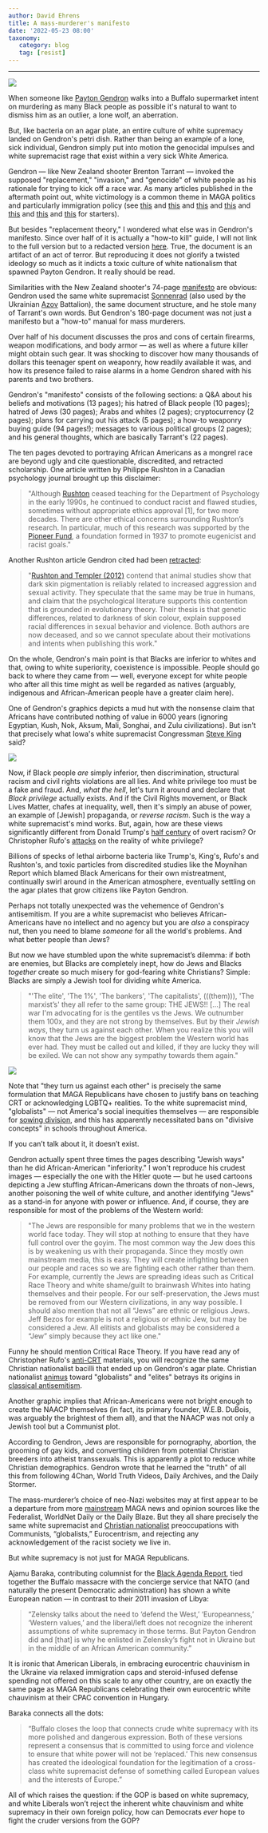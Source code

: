 ```yaml
---
author: David Ehrens
title: A mass-murderer's manifesto
date: '2022-05-23 08:00'
taxonomy:
   category: blog
   tag: [resist]
---
```

---


![](agar.jpg)

When someone like [Payton Gendron](https://abc7ny.com/buffalo-shooting-tops-supermarket-payton-gendron-multiple-people-shot/11852022/) walks into a Buffalo supermarket intent on murdering as many Black people as possible it's natural to want to dismiss him as an outlier, a lone wolf, an aberration.

But, like bacteria on an agar plate, an entire culture of white supremacy landed on Gendron's petri dish. Rather than being an example of a lone, sick individual, Gendron simply put into motion the genocidal impulses and white supremacist rage that exist within a very sick White America.

Gendron — like New Zealand shooter Brenton Tarrant — invoked the supposed "replacement," "invasion," and "genocide" of white people as his rationale for trying to kick off a race war. As many articles published in the aftermath point out, white victimology is a common theme in MAGA politics and particularly immigration policy (see [this](https://www.voanews.com/a/what-is-the-great-replacement-theory-/6578349.html) and [this](https://www.harpersbazaar.com/culture/politics/a40036822/the-great-replacement-theory-america/) and [this](https://www.economist.com/the-economist-explains/2022/05/16/what-is-the-great-replacement-right-wing-conspiracy-theory) and [this](https://www.adl.org/blog/buffalo-shooters-manifesto-promotes-great-replacement-theory-antisemitism-and-previous-mass) and [this](https://www.nbcnews.com/politics/politics-news/stefaniks-echo-great-replacement-rhetoric-offers-clues-national-ambiti-rcna29203) and [this](https://www.washingtonpost.com/media/2022/05/16/tucker-carlson-buffalo-shooting-replacement-theory/) and [this](https://www.salon.com/2022/05/17/what-great-replacement-right-wants-us-to-shut-up-about-buffalo-shooters-ideology/) for starters).

But besides "replacement theory," I wondered what else was in Gendron's manifesto. Since over half of it is actually a "how-to kill" guide, I will not link to the full version but to a redacted version [here](https://precaf.github.io/links/gendron.pdf). True, the document is an artifact of an act of terror. But reproducing it does not glorify a twisted ideology so much as it indicts a toxic culture of white nationalism that spawned Payton Gendron. It really should be read.

Similarities with the New Zealand shooter's 74-page [manifesto](https://precaf.github.io/links/tarrant.pdf) are obvious: Gendron used the same white supremacist [Sonnenrad](https://www.adl.org/education/references/hate-symbols/sonnenrad) (also used by the Ukrainian [Azov](https://commons.wikimedia.org/wiki/File:Azov_Battalion_and_SS_Emblems_And_Symbols.jpg) Battalion), the same document structure, and he stole many of Tarrant's own words. But Gendron's 180-page document was not just a manifesto but a "how-to" manual for mass murderers.

Over half of his document discusses the pros and cons of certain firearms, weapon modifications, and body armor — as well as where a future killer might obtain such gear. It was shocking to discover how many thousands of dollars this teenager spent on weaponry, how readily available it was, and how its presence failed to raise alarms in a home Gendron shared with his parents and two brothers.

Gendron's "manifesto" consists of the following sections: a Q&A about his beliefs and motivations (13 pages); his hatred of Black people (10 pages); hatred of Jews (30 pages); Arabs and whites (2 pages); cryptocurrency (2 pages); plans for carrying out his attack (5 pages); a how-to weaponry buying guide (94 pages!); messages to various political groups (2 pages); and his general thoughts, which are basically Tarrant's (22 pages).

The ten pages devoted to portraying African Americans as a mongrel race are beyond ugly and cite questionable, discredited, and retracted scholarship. One article written by Philippe Rushton in a Canadian psychology journal brought up this disclaimer:

> "Although [Rushton](https://www.splcenter.org/fighting-hate/extremist-files/individual/jean-philippe-rushton) ceased teaching for the Department of Psychology in the early 1990s, he continued to conduct racist and flawed studies, sometimes without appropriate ethics approval [1], for two more decades. There are other ethical concerns surrounding Rushton’s research. In particular, much of this research was supported by the [Pioneer Fund](https://www.splcenter.org/fighting-hate/extremist-files/group/pioneer-fund), a foundation formed in 1937 to promote eugenicist and racist goals."

Another Rushton article Gendron cited had been [retracted](https://www.sciencedirect.com/science/article/pii/S019188692100101X):

> "[Rushton and Templer (2012)](https://www.sciencedirect.com/science/article/pii/S019188692100101X#bib4) contend that animal studies show that dark skin pigmentation is reliably related to increased aggression and sexual activity. They speculate that the same may be true in humans, and claim that the psychological literature supports this contention that is grounded in evolutionary theory. Their thesis is that genetic differences, related to darkness of skin colour, explain supposed racial differences in sexual behavior and violence. Both authors are now deceased, and so we cannot speculate about their motivations and intents when publishing this work."

On the whole, Gendron's main point is that Blacks are inferior to whites and that, owing to white superiority, coexistence is impossible. People should go back to where they came from — well, everyone except for white people who after all this time might as well be regarded as natives (arguably, indigenous and African-American people have a greater claim here).

One of Gendron's graphics depicts a mud hut with the nonsense claim that Africans have contributed nothing of value in 6000 years (ignoring Egyptian, Kush, Nok, Aksum, Mali, Songhai, and Zulu civilizations). But isn't that precisely what Iowa's white supremacist Congressman [Steve King](https://www.cbsnews.com/news/iowa-rep-steve-king-white-nationalism-and-white-supremacy/) said?

![](racism.png)

Now, if Black people *are* simply inferior, then discrimination, structural racism and civil rights violations are all lies. And white privilege too must be a fake and fraud. And, *what the hell*, let's turn it around and declare that *Black privilege* actually exists. And if the Civil Rights movement, or Black Lives Matter, chafes at inequality, well, then it's simply an abuse of power, an example of [Jewish] propaganda, or *reverse racism*. Such is the way a white supremacist's mind works. But, again, how are these views significantly different from Donald Trump's [half century](https://www.vox.com/2016/7/25/12270880/donald-trump-racist-racism-history) of overt racism? Or Christopher Rufo's [attacks](https://christopherrufo.com/true-privilege/) on the reality of white privilege?

Billions of specks of lethal airborne bacteria like Trump's, King's, Rufo's and Rushton's, and toxic particles from discredited studies like the Moynihan Report which blamed Black Americans for their own mistreatment, continually swirl around in the American atmosphere, eventually settling on the agar plates that grow citizens like Payton Gendron.

Perhaps not totally unexpected was the vehemence of Gendron's antisemitism. If you are a white supremacist who believes African-Americans have no intellect and no agency but you are *also* a conspiracy nut, then you need to blame *someone* for all the world's problems. And what better people than Jews?

But now we have stumbled upon the white supremacist’s dilemma: if both are enemies, but Blacks are completely inept, how do Jews and Blacks *together* create so much misery for god-fearing white Christians? Simple: Blacks are simply a Jewish tool for dividing white America.

> "'The elite', 'The 1%', 'The bankers', 'The capitalists', (((them))), 'The marxist’s' they all refer to the same group: THE JEWS!! [...] The real war I'm advocating for is the gentiles vs the Jews. We outnumber them 100x, and they are not strong by themselves. But by their *Jewish ways*, they turn us against each other. When you realize this you will know that the Jews are the biggest problem the Western world has ever had. They must be called out and killed, if they are lucky they will be exiled. We can not show any sympathy towards them again."

![](antisemitism.png)

Note that "they turn us against each other" is precisely the same formulation that MAGA Republicans have chosen to justify bans on teaching CRT or acknowledging LGBTQ+ realities. To the white supremacist mind, "globalists" — not America's social inequities themselves — are responsible for [sowing division](https://www.thelibertybeacon.com/how-the-new-world-order-globalists-are-dividing-americans/), and this has apparently necessitated bans on "divisive concepts" in schools throughout America.

If you can’t talk about it, it doesn’t exist.

Gendron actually spent three times the pages describing "Jewish ways" than he did African-American "inferiority." I won't reproduce his crudest images — especially the one with the Hitler quote — but he used cartoons depicting a Jew stuffing African-Americans down the throats of non-Jews, another poisoning the well of white culture, and another identifying "Jews" as a stand-in for anyone with power or influence. And, if course, they are responsible for most of the problems of the Western world:

> "The Jews are responsible for many problems that we in the western world face today. They will stop at nothing to ensure that they have full control over the goyim. The most common way the Jew does this is by weakening us with their propaganda. Since they mostly own mainstream media, this is easy. They will create infighting between our people and races so we are fighting each other rather than them. For example, currently the Jews are spreading ideas such as Critical Race Theory and white shame/guilt to brainwash Whites into hating themselves and their people. For our self-preservation, the Jews must be removed from our Western civilizations, in any way possible. I should also mention that not all “Jews” are ethnic or religious Jews. Jeff Bezos for example is not a religious or ethnic Jew, but may be considered a Jew. All elitists and globalists may be considered a “Jew” simply because they act like one."

Funny he should mention Critical Race Theory. If you have read any of Christopher Rufo's [anti-CRT](https://christopherrufo.com/?s=race) materials, you will recognize the same Christian nationalist bacilli that ended up on Gendron's agar plate. Christian nationalist [animus](https://www.christianpost.com/news/globalism-antichrist-demonic-theologians-wallace-henley-fay-voshell-jim-garlow-jeremy-rabkin.html) toward "globalists" and "elites" betrays its origins in [classical antisemitism](https://antisemitism.adl.org/).

Another graphic implies that African-Americans were not bright enough to create the NAACP themselves (in fact, its primary founder, W.E.B. DuBois, was arguably the brightest of them all), and that the NAACP was not only a Jewish tool but a Communist plot. 

According to Gendron, Jews are responsible for pornography, abortion, the grooming of gay kids, and converting children from potential Christian breeders into atheist transsexuals. This is apparently a plot to reduce white Christian demographics. Gendron wrote that he learned the "truth" of all this from following 4Chan, World Truth Videos, Daily Archives, and the Daily Stormer.

The mass-murderer’s choice of neo-Nazi websites may at first appear to be a departure from more [mainstream](https://ehrens.substack.com/p/right-wing-vr) MAGA news and opinion sources like the Federalist, WorldNet Daily or the Daily Blaze. But they all share precisely the same white supremacist and [Christian nationalist](https://thenewamerican.com/southern-baptist-convention-to-debate-critical-race-theory/) preoccupations with Communists, “globalists,” Eurocentrism, and rejecting any acknowledgement of the racist society we live in.

But white supremacy is not just for MAGA Republicans.

Ajamu Baraka, contributing columnist for the [Black Agenda Report](https://blackagendareport.com/new-white-supremacist-consensus-part-two-shootings-buffalo-solidify-consensus), tied together the Buffalo massacre with the concierge service that NATO (and naturally the present Democratic administration) has shown a white European nation — in contrast to their 2011 invasion of Libya:

> “Zelensky talks about the need to ‘defend the West,’ ‘Europeanness,’ ‘Western values,’ and the liberal/left does not recognize the inherent assumptions of white supremacy in those terms. But Payton Gendron did and [that] is why he enlisted in Zelensky’s fight not in Ukraine but in the middle of an African American community.”

It is ironic that American Liberals, in embracing eurocentric chauvinism in the Ukraine via relaxed immigration caps and steroid-infused defense spending not offered on this scale to any other country, are on exactly the same page as MAGA Republicans celebrating their own eurocentric white chauvinism at their CPAC convention in Hungary. 

Baraka connects all the dots:

> “Buffalo closes the loop that connects crude white supremacy with its more polished and dangerous expression. Both of these versions represent a consensus that is committed to using force and violence to ensure that white power will not be ‘replaced.’ This new consensus has created the ideological foundation for the legitimation of a cross-class white supremacist defense of something called European values and the interests of Europe.”

All of which raises the question: if the GOP is based on white supremacy, and white Liberals won’t reject the inherent white chauvinism and white supremacy in their own foreign policy, how can Democrats *ever* hope to fight the cruder versions from the GOP?
